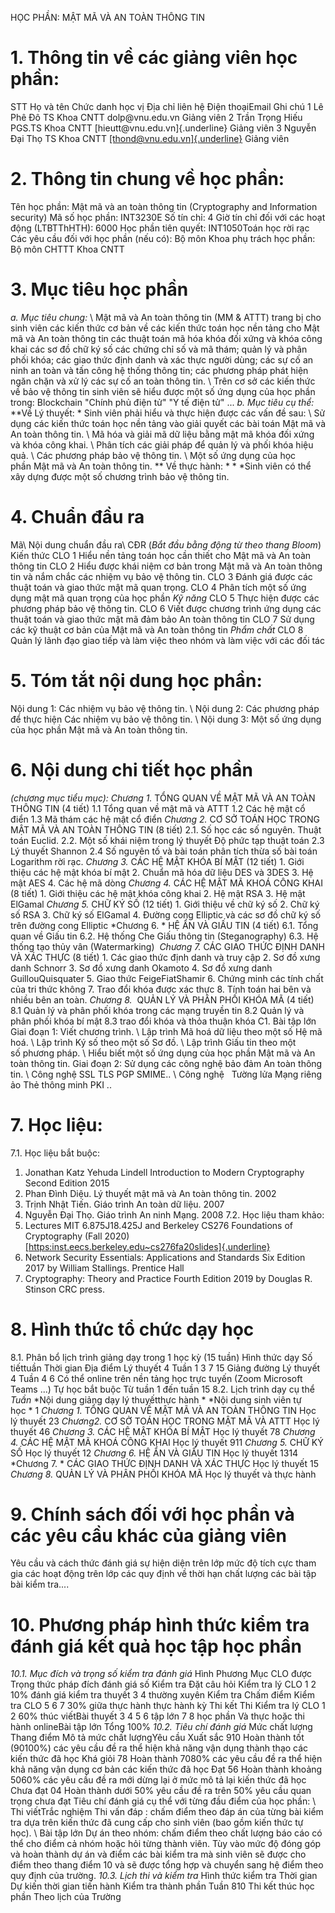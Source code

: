 HỌC PHẦN: MẬT MÃ VÀ AN TOÀN THÔNG TIN 
# 1. Thông tin về các giảng viên học phần: 
STT Họ và tên Chức danh học vị Địa chỉ liên hệ Điện thoạiEmail Ghi chú 1 Lê Phê Đô TS Khoa CNTT dolp\@vnu.edu.vn Giảng viên 2 Trần Trọng Hiếu PGS.TS Khoa CNTT [hieutt\@vnu.edu.vn]{.underline} Giảng viên 3 Nguyễn Đại Thọ TS Khoa CNTT [[thond\@vnu.edu.vn]{.underline}](mailto:thond@vnu.edu.vn) Giảng viên 
# 2. Thông tin chung về học phần: 
Tên học phần: Mật mã và an toàn thông tin (Cryptography and Information security) Mã số học phần: INT3230E Số tín chỉ: 4 Giờ tín chỉ đối với các hoạt động (LTBTThHTH): 6000 Học phần tiên quyết: INT1050Toán học rời rạc Các yêu cầu đối với học phần (nếu có): Bộ môn Khoa phụ trách học phần: Bộ môn CHTTT Khoa CNTT 
# 3. Mục tiêu học phần 
*a. Mục tiêu chung:* \ Mật mã và An toàn thông tin (MM & ATTT) trang bị cho sinh viên các kiến thức cơ bản về các kiến thức toán học nền tảng cho Mật mã và An toàn thông tin các thuật toán mã hóa khóa đối xứng và khóa công khai các sơ đồ chữ ký số các chứng chỉ số và mã thám; quản lý và phân phối khóa; các giao thức định danh và xác thực người dùng; các sự cố an ninh an toàn và tấn công hệ thống thông tin; các phương pháp phát hiện ngăn chặn và xử lý các sự cố an toàn thông tin. \ Trên cơ sở các kiến thức về bảo vệ thông tin sinh viên sẽ hiểu được một số ứng dụng của học phần trong: Blockchain "Chính phủ điện tử" "Y tế điện tử" ... *b. Mục tiêu cụ thể:* *\*Về Lý thuyết: * Sinh viên phải hiểu và thực hiện được các vấn đề sau: \ Sử dụng các kiến thức toán học nền tảng vào giải quyết các bài toán Mật mã và An toàn thông tin. \ Mã hóa và giải mã dữ liệu bằng mật mã khóa đối xứng và khóa công khai. \ Phân tích các giải pháp để quản lý và phối khóa hiệu quả. \ Các phương pháp bảo vệ thông tin. \ Một số ứng dụng của học phần Mật mã và An toàn thông tin. *\* Về thực hành: * * *Sinh viên có thể xây dựng được một số chương trình bảo vệ thông tin.
# 4. Chuẩn đầu ra 
Mã\ Nội dung chuẩn đầu ra\ CĐR (*Bắt đầu bằng động từ theo thang Bloom*) Kiến thức CLO 1 Hiểu nền tảng toán học cần thiết cho Mật mã và An toàn thông tin CLO 2 Hiểu được khái niệm cơ bản trong Mật mã và An toàn thông tin và nắm chắc các nhiệm vụ bảo vệ thông tin. CLO 3 Đánh giá được các thuật toán và giao thức mật mã quan trọng. CLO 4 Phân tích một số ứng dụng mật mã quan trọng của học phần *Kỹ năng* CLO 5 Thực hiện được các phương pháp bảo vệ thông tin. CLO 6 Viết được chương trình ứng dụng các thuật toán và giao thức mật mã đảm bảo An toàn thông tin CLO 7 Sử dụng các kỹ thuật cơ bản của Mật mã và An toàn thông tin *Phẩm chất* CLO 8 Quản lý lãnh đạo giao tiếp và làm việc theo nhóm và làm việc với các đối tác
# 5. Tóm tắt nội dung học phần:
Nội dung 1: Các nhiệm vụ bảo vệ thông tin. \ Nội dung 2: Các phương pháp để thực hiện Các nhiệm vụ bảo vệ thông
tin. \ Nội dung 3: Một số ứng dụng của học phần Mật mã và An toàn thông tin. 
# 6. Nội dung chi tiết học phần 
*(chương mục tiểu mục):* *Chương 1.* TỔNG QUAN VỀ MẬT MÃ VÀ AN TOÀN THÔNG TIN (4 tiết)  1.1 Tổng quan về mật mã và ATTT 1.2 Các hệ mật cổ điển 1.3 Mã thám các hệ mật cổ điển *Chương 2.* CƠ SỞ TOÁN HỌC TRONG MẬT MÃ VÀ AN TOÀN THÔNG TIN (8
tiết)  2.1. Số học các số nguyên. Thuật toán Euclid. 2.2. Một số khái niệm trong lý thuyết Độ phức tạp thuật toán 2.3 Lý thuyết Shannon 2.4 Số nguyên tố và bài toán phân tích thừa số bài toán Logarithm rời
rạc. *Chương 3.* CÁC HỆ MẬT KHÓA BÍ MẬT (12 tiết)  1. Giới thiệu các hệ mật khóa bí mật 2. Chuẩn mã hóa dữ liệu DES và 3DES 3. Hệ mật AES 4. Các hệ mã dòng *Chương 4.* CÁC HỆ MẬT MÃ KHOÁ CÔNG KHAI (8 tiết)  1. Giới thiệu các hệ mật khóa công khai 2. Hệ mật RSA 3. Hệ mật ElGamal   *Chương 5.* CHỮ KÝ SỐ (12 tiết) 1. Giới thiệu về chữ ký số 2. Chữ ký số RSA 3. Chữ ký số ElGamal 4. Đường cong Elliptic và các sơ đồ chữ ký số trên đường cong Elliptic *Chương 6. * HỆ ẨN VÀ GIẤU TIN (4 tiết) 6.1. Tổng quan về Giấu tin 6.2. Hệ thống Che Giấu thông tin (Steganography) 6.3. Hệ thống tạo thủy vân (Watermarking)  *Chương 7.* CÁC GIAO THỨC ĐỊNH DANH VÀ XÁC THỰC (8 tiết) 1. Các giao thức định danh và truy cập 2. Sơ đồ xưng danh Schnorr 3. Sơ đồ xưng danh Okamoto 4. Sơ đồ xưng danh GuillouQuisquater 5. Giao thức FeigeFiatShamir 6. Chứng minh các tính chất của tri thức không 7. Trao đổi khóa được xác thực 8. Tính toán hai bên và nhiều bên an toàn. *Chương 8.*  QUẢN LÝ VÀ PHÂN PHỐI KHÓA MÃ (4 tiết) 8.1 Quản lý và phân phối khóa trong các mạng truyền tin 8.2 Quản lý và phân phối khóa bí mật 8.3 trao đổi khóa và thỏa thuận khóa C1. Bài tập lớn Giai đoạn 1: Viết chương trình. \ Lập trình Mã hoá dữ liệu theo một số Hệ mã hoá. \ Lập trình Ký số theo một số Sơ đồ. \ Lập trình Giấu tin theo một số phương pháp. \ Hiểu biết một số ứng dụng của học phần Mật mã và An toàn thông tin. Giai đoạn 2: Sử dụng các công nghệ bảo đảm An toàn thông tin. \ Công nghệ  SSL TLS PGP SMIME.. \ Công nghệ   Tường lửa Mạng riêng ảo Thẻ thông minh PKI .. 
# 7. Học liệu: 
7.1. Học liệu bắt buộc:  
1. Jonathan Katz Yehuda Lindell Introduction to Modern Cryptography Second Edition 2015 
2. Phan Đình Diệu. Lý thuyết mật mã và An toàn thông tin. 2002 
3. Trịnh Nhật Tiến. Giáo trình An toàn dữ liệu. 2007 
4. Nguyễn Đại Thọ. Giáo trình An ninh Mạng. 2008 
7.2. Học liệu tham khảo: 
1. Lectures MIT 6.875J18.425J and Berkeley CS276 Foundations of Cryptography (Fall 2020) [[https:inst.eecs.berkeley.edu\~cs276fa20slides]{.underline}](https:inst.eecs.berkeley.edu~cs276fa20slides) 
2. Network Security Essentials: Applications and Standards Six Edition 2017 by William Stallings. Prentice Hall 
3. Cryptography: Theory and Practice Fourth Edition 2019 by Douglas R. Stinson CRC press.
# 8. Hình thức tổ chức dạy học 
8.1. Phân bổ lịch trình giảng dạy trong 1 học kỳ (15 tuần) Hình thức dạy Số tiếttuần Thời gian Địa điểm Lý thuyết 4 Tuần 1 3 7 15 Giảng đường Lý thuyết 4 Tuần 4 6 Có thể online trên nền tảng học trực tuyến (Zoom Microsoft Teams ...) Tự học bắt buộc Từ tuần 1 đến tuần 15 8.2. Lịch trình dạy cụ thể  *Tuần* *Nội dung giảng dạy lý thuyếtthực hành * *Nội dung sinh viên tự học * 1 *Chương 1.* TỔNG QUAN VỀ MẬT MÃ VÀ AN TOÀN THÔNG TIN Học lý thuyết 23 *Chương2.* CƠ SỞ TOÁN HỌC TRONG MẬT MÃ VÀ ATTT Học lý thuyết 46 *Chương 3.* CÁC HỆ MẬT KHÓA BÍ MẬT Học lý thuyết 78 *Chương 4.* CÁC HỆ MẬT MÃ KHOÁ CÔNG KHAI Học lý thuyết 911 *Chương 5.* CHỮ KÝ SỐ Học lý thuyết 12 *Chương 6.* HỆ ẨN VÀ GIẤU TIN Học lý thuyết 1314 *Chương 7. * CÁC GIAO THỨC ĐỊNH DANH VÀ XÁC THỰC Học lý thuyết 15 *Chương 8.* QUẢN LÝ VÀ PHÂN PHỐI KHÓA MÃ Học lý thuyết và thực hành 
# 9. Chính sách đối với học phần và các yêu cầu khác của giảng viên 
Yêu cầu và cách thức đánh giá sự hiện diện trên lớp mức độ tích cực tham gia các hoạt động trên lớp các quy định về thời hạn chất lượng các bài tập bài kiểm tra.... 
# 10. Phương pháp hình thức kiểm tra đánh giá kết quả học tập học phần 
*10.1. Mục đích và trọng số kiểm tra đánh giá* Hình Phương Mục CLO được Trọng thức pháp đích đánh giá số Kiểm tra Đặt câu hỏi Kiểm tra lý CLO 1 2 10% đánh giá kiểm tra thuyết 3 4 thường xuyên Kiểm tra Chấm điểm Kiểm tra CLO 5 6 7 30% giữa thực hành thực hành kỳ Thi kết Thi Kiểm tra lý CLO 1 2 60% thúc viếtBài thuyết 3 4 5 6 tập lớn 7 8 học phần Và thực hoặc thi hành onlineBài tập lớn Tổng 100% *10.2. Tiêu chí đánh giá* Mức chất lượng Thang điểm Mô tả mức chất lượngYêu cầu Xuất sắc 910 Hoàn thành tốt (90100%) các yêu cầu đề ra thể hiện khả năng vận dụng thành thạo các kiến thức đã học Khá giỏi 78 Hoàn thành 7080% các yêu cầu đề ra thể hiện khả năng vận dụng cơ bản các kiến thức đã học Đạt 56 Hoàn thành khoảng 5060% các yêu cầu đề ra mới dừng lại ở mức mô tả lại kiến thức đã học Chưa đạt 04 Hoàn thành dưới 50% yêu cầu đề ra trên 50% yêu cầu quan trọng chưa đạt  Tiêu chí đánh giá cụ thể với từng đầu điểm của học phần: \ Thi viếtTrắc nghiệm Thi vấn đáp : chấm điểm theo đáp án của từng bài kiểm tra dựa trên kiến thức đã cung cấp cho sinh viên (bao gồm kiến thức tự học). \ Bài tập lớn Dự án theo nhóm: chấm điểm theo chất lượng báo cáo có thể cho điểm cả nhóm hoặc hỏi từng thành viên. Tùy vào mức độ đóng góp và hoàn thành dự án và điểm các bài kiểm tra mà sinh viên sẽ được cho điểm theo thang điểm 10 và sẽ được tổng hợp và chuyển sang hệ điểm theo quy định của trường. *10.3. Lịch thi và kiểm tra* Hình thức kiểm tra Thời gian Dự kiến thời gian tiến hành Kiểm tra thành phần Tuần 810 Thi kết thúc học phần Theo lịch của Trường